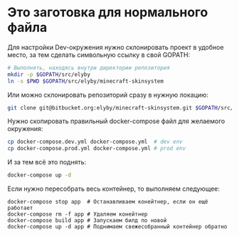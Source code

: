 # Это заготовка для нормального файла

Для настройки Dev-окружения нужно склонировать проект в удобное место,
за тем сделать символьную ссылку в свой GOPATH:

```sh
# Выполнять, находясь внутри директории репозитория
mkdir -p $GOPATH/src/elyby
ln -s $PWD $GOPATH/src/elyby/minecraft-skinsystem
```

Или можно склонировать репозиторий сразу в нужную локацию:

```sh
git clone git@bitbucket.org:elyby/minecraft-skinsystem.git $GOPATH/src/elyby/minecraft-skinsystem
```

Нужно скопировать правильный docker-compose файл для желаемого окружения:

```sh
cp docker-compose.dev.yml docker-compose.yml  # dev env
cp docker-compose.prod.yml docker-compose.yml # prod env
```

И за тем всё это поднять:

```sh
docker-compose up -d
```

Если нужно пересобрать весь контейнер, то выполняем следующее:

```
docker-compose stop app  # Останавливаем конейтнер, если он ещё работает
docker-compose rm -f app # Удаляем конейтнер
docker-compose build app # Запускаем билд по новой
docker-compose up -d app # Поднимаем свежесобранный контейнер обратно
```
